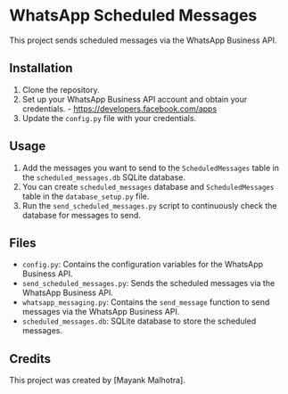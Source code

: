 
# WhatsApp Scheduled Messages

This project sends scheduled messages via the WhatsApp Business API.

## Installation

1. Clone the repository.
2. Set up your WhatsApp Business API account and obtain your credentials. - https://developers.facebook.com/apps
3. Update the `config.py` file with your credentials.

## Usage

1. Add the messages you want to send to the `ScheduledMessages` table in the `scheduled_messages.db` SQLite database.
2. You can create `scheduled_messages` database and `ScheduledMessages` table in the `database_setup.py` file. 
3. Run the `send_scheduled_messages.py` script to continuously check the database for messages to send.

## Files

- `config.py`: Contains the configuration variables for the WhatsApp Business API.
- `send_scheduled_messages.py`: Sends the scheduled messages via the WhatsApp Business API.
- `whatsapp_messaging.py`: Contains the `send_message` function to send messages via the WhatsApp Business API.
- `scheduled_messages.db`: SQLite database to store the scheduled messages.

## Credits

This project was created by [Mayank Malhotra].

